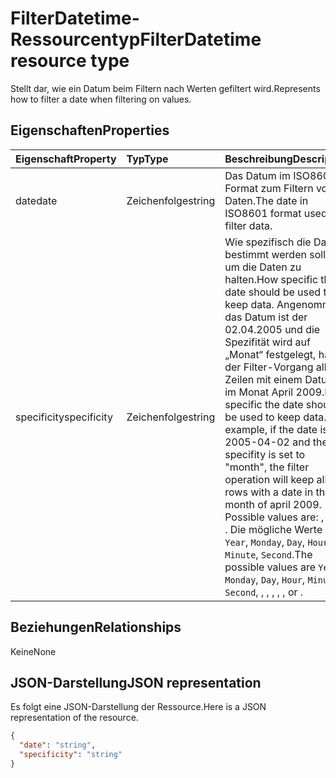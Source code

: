 # <a name="filterdatetime-resource-type"></a><span data-ttu-id="9eb7c-101">FilterDatetime-Ressourcentyp</span><span class="sxs-lookup"><span data-stu-id="9eb7c-101">FilterDatetime resource type</span></span>

<span data-ttu-id="9eb7c-102">Stellt dar, wie ein Datum beim Filtern nach Werten gefiltert wird.</span><span class="sxs-lookup"><span data-stu-id="9eb7c-102">Represents how to filter a date when filtering on values.</span></span>

## <a name="properties"></a><span data-ttu-id="9eb7c-103">Eigenschaften</span><span class="sxs-lookup"><span data-stu-id="9eb7c-103">Properties</span></span>
| <span data-ttu-id="9eb7c-104">Eigenschaft</span><span class="sxs-lookup"><span data-stu-id="9eb7c-104">Property</span></span>     | <span data-ttu-id="9eb7c-105">Typ</span><span class="sxs-lookup"><span data-stu-id="9eb7c-105">Type</span></span>   |<span data-ttu-id="9eb7c-106">Beschreibung</span><span class="sxs-lookup"><span data-stu-id="9eb7c-106">Description</span></span>|
|:---------------|:--------|:----------|
|<span data-ttu-id="9eb7c-107">date</span><span class="sxs-lookup"><span data-stu-id="9eb7c-107">date</span></span>|<span data-ttu-id="9eb7c-108">Zeichenfolge</span><span class="sxs-lookup"><span data-stu-id="9eb7c-108">string</span></span>|<span data-ttu-id="9eb7c-109">Das Datum im ISO8601-Format zum Filtern von Daten.</span><span class="sxs-lookup"><span data-stu-id="9eb7c-109">The date in ISO8601 format used to filter data.</span></span>|
|<span data-ttu-id="9eb7c-110">specificity</span><span class="sxs-lookup"><span data-stu-id="9eb7c-110">specificity</span></span>|<span data-ttu-id="9eb7c-111">Zeichenfolge</span><span class="sxs-lookup"><span data-stu-id="9eb7c-111">string</span></span>|<span data-ttu-id="9eb7c-112">Wie spezifisch die Daten bestimmt werden sollen, um die Daten zu halten.</span><span class="sxs-lookup"><span data-stu-id="9eb7c-112">How specific the date should be used to keep data.</span></span> <span data-ttu-id="9eb7c-113">Angenommen, das Datum ist der 02.04.2005 und die Spezifität wird auf „Monat“ festgelegt, hält der Filter-Vorgang alle Zeilen mit einem Datum im Monat April 2009.</span><span class="sxs-lookup"><span data-stu-id="9eb7c-113">How specific the date should be used to keep data. For example, if the date is 2005-04-02 and the specifity is set to "month", the filter operation will keep all rows with a date in the month of april 2009. Possible values are: , , , , , .</span></span> <span data-ttu-id="9eb7c-114">Die mögliche Werte sind: `Year`, `Monday`, `Day`, `Hour`, `Minute`, `Second`.</span><span class="sxs-lookup"><span data-stu-id="9eb7c-114">The possible values are `Year`, `Monday`, `Day`, `Hour`, `Minute`, `Second`, , , , , , or .</span></span>|

## <a name="relationships"></a><span data-ttu-id="9eb7c-115">Beziehungen</span><span class="sxs-lookup"><span data-stu-id="9eb7c-115">Relationships</span></span>
<span data-ttu-id="9eb7c-116">Keine</span><span class="sxs-lookup"><span data-stu-id="9eb7c-116">None</span></span>


## <a name="json-representation"></a><span data-ttu-id="9eb7c-117">JSON-Darstellung</span><span class="sxs-lookup"><span data-stu-id="9eb7c-117">JSON representation</span></span>

<span data-ttu-id="9eb7c-118">Es folgt eine JSON-Darstellung der Ressource.</span><span class="sxs-lookup"><span data-stu-id="9eb7c-118">Here is a JSON representation of the resource.</span></span>

<!-- {
  "blockType": "resource",
  "optionalProperties": [

  ],
  "@odata.type": "microsoft.graph.workbookFilterDateTime"
}-->

```json
{
  "date": "string",
  "specificity": "string"
}

```

<!-- uuid: 8fcb5dbc-d5aa-4681-8e31-b001d5168d79
2015-10-25 14:57:30 UTC -->
<!-- {
  "type": "#page.annotation",
  "description": "FilterDatetime resource",
  "keywords": "",
  "section": "documentation",
  "tocPath": ""
}-->